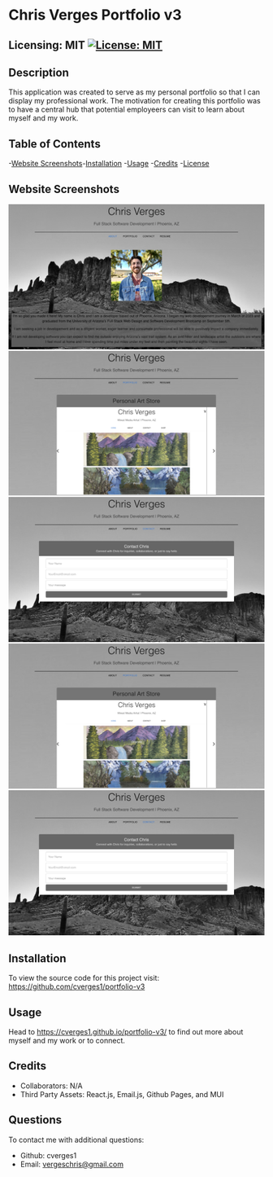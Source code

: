 # Chris Verges Portfolio v3

## Licensing: MIT [![License: MIT](https://img.shields.io/badge/License-MIT-yellow.svg)](https://opensource.org/licenses/MIT)

## Description

This application was created to serve as my personal portfolio so that I can display my professional work. The motivation for creating this portfolio was to have a central hub that potential employeers can visit to learn about myself and my work.

## Table of Contents

-[Website Screenshots](#installation)-[Installation](#installation) -[Usage](#usage) -[Credits](#credits) -[License](#license)

## Website Screenshots

![about-page](./assets/Screenshots/about.png)
![portfolio-page](./assets/Screenshots/portfolio.png)
![contact-page](./assets/Screenshots/contact.png)
![commissions-page](./assets/Screenshots/portfolio.png)
![contact-page](./assets/Screenshots/contact.png)

## Installation

To view the source code for this project visit: https://github.com/cverges1/portfolio-v3

## Usage

Head to https://cverges1.github.io/portfolio-v3/ to find out more about myself and my work or to connect.

## Credits

- Collaborators: N/A
- Third Party Assets: React.js, Email.js, Github Pages, and MUI

## Questions

To contact me with additional questions:

- Github: cverges1
- Email: vergeschris@gmail.com
